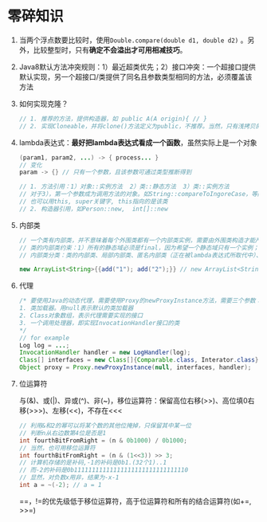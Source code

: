# 零碎知识

1. 当两个浮点数要比较时，使用`Double.compare(double d1, double d2)` 。另外，比较整型时，只有**确定不会溢出才可用相减技巧**。

2. Java8默认方法冲突规则：1）最近超类优先；2）接口冲突：一个超接口提供默认实现，另一个超接口/类提供了同名且参数类型相同的方法，必须覆盖该方法

3. 如何实现克隆？

   ```java
   // 1. 推荐的方法，提供构造器，如 public A(A origin){ // }
   // 2. 实现Cloneable，并将clone()方法定义为public，不推荐。当然，只有浅拷贝的时候没必要这么做
   ```

4. lambda表达式：**最好把lambda表达式看成一个函数**，虽然实际上是一个对象

   ```java
   (param1, param2, ...) -> { process... }
   // 变化
   param -> {} // 只有一个参数，且该参数可通过类型推断得到
   
   // 1. 方法引用：1）对象::实例方法  2）类::静态方法  3）类::实例方法
   // 对于3），第一个参数成为调用方法的对象。如String::compareToIngoreCase，等同于(x,y) -> x.compareToIngoreCase(y)
   // 也可以用this, super关键字, this指向的是该类
   // 2. 构造器引用，如Person::new,  int[]::new
   ```

5. 内部类

   ```java
   // 一个类有内部类，并不意味着每个外围类都有一个内部类实例，需要由外围类构造才能产生实例，若外围类不构造则没有
   // 类的内部类约束：1）所有的静态域必须是final，因为希望一个静态域只有一个实例；2）不能有static修饰的方法；3）外围类构造内部类的实例： 对象.new 内部类()，注意是外围类对象而不是外围类
   // 内部类分类：类的内部类、局部内部类、匿名内部类（正在被lambda表达式所取代中）、静态内部类
   
   new ArrayList<String>{{add("1"); add("2");}} // new ArrayList<String>{}创建了一个匿名内部类，内层括号是构造代码块，但不推荐这么用，因为要提供序列id，否则有警告，不爽
   ```

6. 代理

   ```java
   /* 要使用Java的动态代理，需要使用Proxy的newProxyInstance方法，需要三个参数：
   1. 类加载器。用null表示默认的类加载器
   2. Class对象数组，表示代理需要实现的接口
   3. 一个调用处理器，即实现InvocationHandler接口的类
   */
   // for example
   Log log = ...;
   InvocationHandler handler = new LogHandler(log);
   Class[] interfaces = new Class[]{Comparable.class, Interator.class};
   Object proxy = Proxy.newProxyInstance(null, interfaces, handler);
   ```

7. 位运算符

   与(&)、或(|)、异或(^)、非(~)，移位运算符：保留高位右移(>>)、高位填0右移(>>>)、左移(<<)，不存在<<<

   ```java
   // 利用&和2的幂可以将某个数的其他位掩掉，只保留其中某一位
   // 判断n从右边数第4位是否是1
   int fourthBitFromRight = (n & 0b1000) / 0b1000;
   // 当然，也可用移位运算符
   int fourthBitFromRight = (n & (1<<3)) >> 3;
   // 计算机存储的是补码,-1的补码是0b1.(32个1)..1
   // 而-2的补码是0b11111111111111111111111111111110
   // 显然，对负数x用非，结果为-x-1
   int a = ~(-2); // a = 1
   ```

   ==，!=的优先级低于移位运算符，高于位运算符和所有的结合运算符(如+=, >>=)